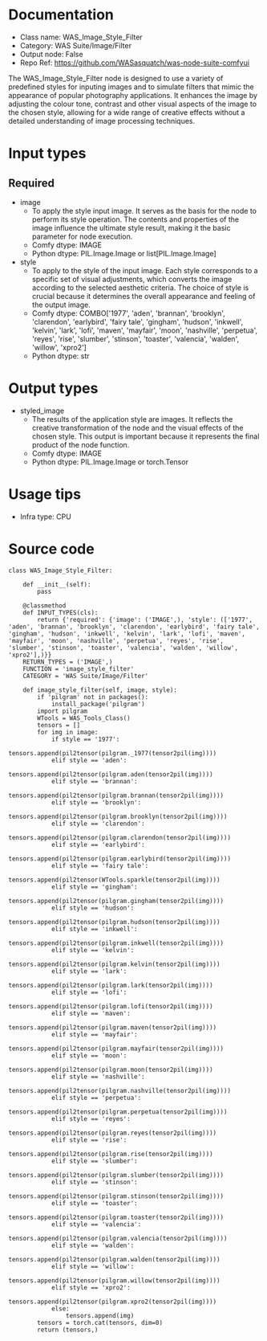 # Documentation
- Class name: WAS_Image_Style_Filter
- Category: WAS Suite/Image/Filter
- Output node: False
- Repo Ref: https://github.com/WASasquatch/was-node-suite-comfyui

The WAS_Image_Style_Filter node is designed to use a variety of predefined styles for inputing images and to simulate filters that mimic the appearance of popular photography applications. It enhances the image by adjusting the colour tone, contrast and other visual aspects of the image to the chosen style, allowing for a wide range of creative effects without a detailed understanding of image processing techniques.

# Input types
## Required
- image
    - To apply the style input image. It serves as the basis for the node to perform its style operation. The contents and properties of the image influence the ultimate style result, making it the basic parameter for node execution.
    - Comfy dtype: IMAGE
    - Python dtype: PIL.Image.Image or list[PIL.Image.Image]
- style
    - To apply to the style of the input image. Each style corresponds to a specific set of visual adjustments, which converts the image according to the selected aesthetic criteria. The choice of style is crucial because it determines the overall appearance and feeling of the output image.
    - Comfy dtype: COMBO['1977', 'aden', 'brannan', 'brooklyn', 'clarendon', 'earlybird', 'fairy tale', 'gingham', 'hudson', 'inkwell', 'kelvin', 'lark', 'lofi', 'maven', 'mayfair', 'moon', 'nashville', 'perpetua', 'reyes', 'rise', 'slumber', 'stinson', 'toaster', 'valencia', 'walden', 'willow', 'xpro2']
    - Python dtype: str

# Output types
- styled_image
    - The results of the application style are images. It reflects the creative transformation of the node and the visual effects of the chosen style. This output is important because it represents the final product of the node function.
    - Comfy dtype: IMAGE
    - Python dtype: PIL.Image.Image or torch.Tensor

# Usage tips
- Infra type: CPU

# Source code
```
class WAS_Image_Style_Filter:

    def __init__(self):
        pass

    @classmethod
    def INPUT_TYPES(cls):
        return {'required': {'image': ('IMAGE',), 'style': (['1977', 'aden', 'brannan', 'brooklyn', 'clarendon', 'earlybird', 'fairy tale', 'gingham', 'hudson', 'inkwell', 'kelvin', 'lark', 'lofi', 'maven', 'mayfair', 'moon', 'nashville', 'perpetua', 'reyes', 'rise', 'slumber', 'stinson', 'toaster', 'valencia', 'walden', 'willow', 'xpro2'],)}}
    RETURN_TYPES = ('IMAGE',)
    FUNCTION = 'image_style_filter'
    CATEGORY = 'WAS Suite/Image/Filter'

    def image_style_filter(self, image, style):
        if 'pilgram' not in packages():
            install_package('pilgram')
        import pilgram
        WTools = WAS_Tools_Class()
        tensors = []
        for img in image:
            if style == '1977':
                tensors.append(pil2tensor(pilgram._1977(tensor2pil(img))))
            elif style == 'aden':
                tensors.append(pil2tensor(pilgram.aden(tensor2pil(img))))
            elif style == 'brannan':
                tensors.append(pil2tensor(pilgram.brannan(tensor2pil(img))))
            elif style == 'brooklyn':
                tensors.append(pil2tensor(pilgram.brooklyn(tensor2pil(img))))
            elif style == 'clarendon':
                tensors.append(pil2tensor(pilgram.clarendon(tensor2pil(img))))
            elif style == 'earlybird':
                tensors.append(pil2tensor(pilgram.earlybird(tensor2pil(img))))
            elif style == 'fairy tale':
                tensors.append(pil2tensor(WTools.sparkle(tensor2pil(img))))
            elif style == 'gingham':
                tensors.append(pil2tensor(pilgram.gingham(tensor2pil(img))))
            elif style == 'hudson':
                tensors.append(pil2tensor(pilgram.hudson(tensor2pil(img))))
            elif style == 'inkwell':
                tensors.append(pil2tensor(pilgram.inkwell(tensor2pil(img))))
            elif style == 'kelvin':
                tensors.append(pil2tensor(pilgram.kelvin(tensor2pil(img))))
            elif style == 'lark':
                tensors.append(pil2tensor(pilgram.lark(tensor2pil(img))))
            elif style == 'lofi':
                tensors.append(pil2tensor(pilgram.lofi(tensor2pil(img))))
            elif style == 'maven':
                tensors.append(pil2tensor(pilgram.maven(tensor2pil(img))))
            elif style == 'mayfair':
                tensors.append(pil2tensor(pilgram.mayfair(tensor2pil(img))))
            elif style == 'moon':
                tensors.append(pil2tensor(pilgram.moon(tensor2pil(img))))
            elif style == 'nashville':
                tensors.append(pil2tensor(pilgram.nashville(tensor2pil(img))))
            elif style == 'perpetua':
                tensors.append(pil2tensor(pilgram.perpetua(tensor2pil(img))))
            elif style == 'reyes':
                tensors.append(pil2tensor(pilgram.reyes(tensor2pil(img))))
            elif style == 'rise':
                tensors.append(pil2tensor(pilgram.rise(tensor2pil(img))))
            elif style == 'slumber':
                tensors.append(pil2tensor(pilgram.slumber(tensor2pil(img))))
            elif style == 'stinson':
                tensors.append(pil2tensor(pilgram.stinson(tensor2pil(img))))
            elif style == 'toaster':
                tensors.append(pil2tensor(pilgram.toaster(tensor2pil(img))))
            elif style == 'valencia':
                tensors.append(pil2tensor(pilgram.valencia(tensor2pil(img))))
            elif style == 'walden':
                tensors.append(pil2tensor(pilgram.walden(tensor2pil(img))))
            elif style == 'willow':
                tensors.append(pil2tensor(pilgram.willow(tensor2pil(img))))
            elif style == 'xpro2':
                tensors.append(pil2tensor(pilgram.xpro2(tensor2pil(img))))
            else:
                tensors.append(img)
        tensors = torch.cat(tensors, dim=0)
        return (tensors,)
```